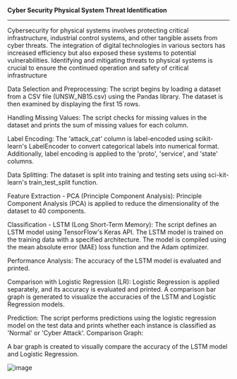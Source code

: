 **Cyber Security Physical System Threat Identification**
__________________________________________________________________________________________________________________________________________
Cybersecurity for physical systems involves protecting critical infrastructure, industrial control systems, and other tangible assets from cyber threats. The integration of digital technologies in various sectors has increased efficiency but also exposed these systems to potential vulnerabilities. Identifying and mitigating threats to physical systems is crucial to ensure the continued operation and safety of critical infrastructure

Data Selection and Preprocessing:
The script begins by loading a dataset from a CSV file (UNSW_NB15.csv) using the Pandas library.
The dataset is then examined by displaying the first 15 rows.

Handling Missing Values:
The script checks for missing values in the dataset and prints the sum of missing values for each column.

Label Encoding:
The 'attack_cat' column is label-encoded using scikit-learn's LabelEncoder to convert categorical labels into numerical format.
Additionally, label encoding is applied to the 'proto', 'service', and 'state' columns.

Data Splitting:
The dataset is split into training and testing sets using sci-kit-learn's train_test_split function.

Feature Extraction - PCA (Principle Component Analysis):
Principle Component Analysis (PCA) is applied to reduce the dimensionality of the dataset to 40 components.

Classification - LSTM (Long Short-Term Memory):
The script defines an LSTM model using TensorFlow's Keras API.
The LSTM model is trained on the training data with a specified architecture.
The model is compiled using the mean absolute error (MAE) loss function and the Adam optimizer.

Performance Analysis:
The accuracy of the LSTM model is evaluated and printed.

Comparison with Logistic Regression (LR):
Logistic Regression is applied separately, and its accuracy is evaluated and printed.
A comparison bar graph is generated to visualize the accuracies of the LSTM and Logistic Regression models.

Prediction:
The script performs predictions using the logistic regression model on the test data and prints whether each instance is classified as 'Normal' or 'Cyber Attack'.
Comparison Graph:

A bar graph is created to visually compare the accuracy of the LSTM model and Logistic Regression.

![image](https://github.com/RAJ322622/Physical-System-Threat-Identification/assets/146355426/4b25449f-f3dc-4a7e-9edf-168c5a369d61)

